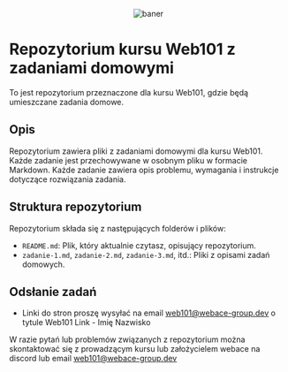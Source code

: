 <p align="center"><img src="https://media.discordapp.net/attachments/1037857349890756709/1104187787802058843/KursWebowy.png" alt="baner"></p>

# Repozytorium kursu Web101 z zadaniami domowymi

To jest repozytorium przeznaczone dla kursu Web101, gdzie będą umieszczane zadania domowe.

## Opis

Repozytorium zawiera pliki z zadaniami domowymi dla kursu Web101. Każde zadanie jest przechowywane w osobnym pliku w formacie Markdown. Każde zadanie zawiera opis problemu, wymagania i instrukcje dotyczące rozwiązania zadania.

## Struktura repozytorium

Repozytorium składa się z następujących folderów i plików:

- `README.md`: Plik, który aktualnie czytasz, opisujący repozytorium.
- `zadanie-1.md`, `zadanie-2.md`, `zadanie-3.md`, itd.: Pliki z opisami zadań domowych.

## Odsłanie zadań
- Linki do stron proszę wysyłać na email web101@webace-group.dev o tytule Web101 Link - Imię Nazwisko

W razie pytań lub problemów związanych z repozytorium można skontaktować się z prowadzącym kursu lub założycielem webace na discord lub email web101@webace-group.dev
